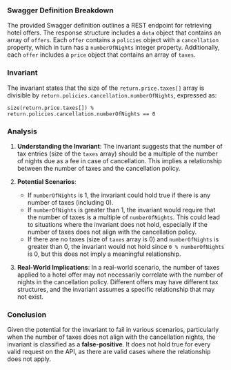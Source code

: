 ### Swagger Definition Breakdown
The provided Swagger definition outlines a REST endpoint for retrieving hotel offers. The response structure includes a `data` object that contains an array of `offers`. Each `offer` contains a `policies` object with a `cancellation` property, which in turn has a `numberOfNights` integer property. Additionally, each `offer` includes a `price` object that contains an array of `taxes`.

### Invariant
The invariant states that the size of the `return.price.taxes[]` array is divisible by `return.policies.cancellation.numberOfNights`, expressed as:

`size(return.price.taxes[]) % return.policies.cancellation.numberOfNights == 0`

### Analysis
1. **Understanding the Invariant**: The invariant suggests that the number of tax entries (size of the `taxes` array) should be a multiple of the number of nights due as a fee in case of cancellation. This implies a relationship between the number of taxes and the cancellation policy.

2. **Potential Scenarios**: 
   - If `numberOfNights` is 1, the invariant could hold true if there is any number of taxes (including 0).
   - If `numberOfNights` is greater than 1, the invariant would require that the number of taxes is a multiple of `numberOfNights`. This could lead to situations where the invariant does not hold, especially if the number of taxes does not align with the cancellation policy.
   - If there are no taxes (size of `taxes` array is 0) and `numberOfNights` is greater than 0, the invariant would not hold since `0 % numberOfNights` is 0, but this does not imply a meaningful relationship.

3. **Real-World Implications**: In a real-world scenario, the number of taxes applied to a hotel offer may not necessarily correlate with the number of nights in the cancellation policy. Different offers may have different tax structures, and the invariant assumes a specific relationship that may not exist.

### Conclusion
Given the potential for the invariant to fail in various scenarios, particularly when the number of taxes does not align with the cancellation nights, the invariant is classified as a **false-positive**. It does not hold true for every valid request on the API, as there are valid cases where the relationship does not apply.
